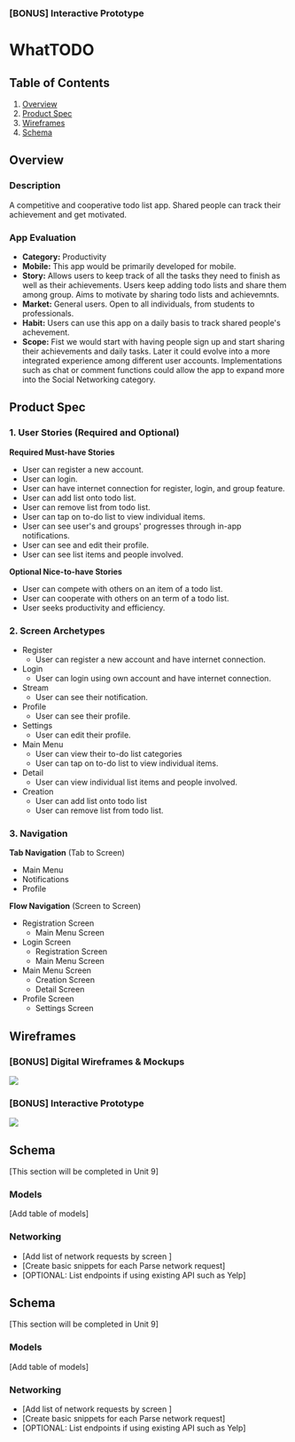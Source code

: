 ### [BONUS] Interactive Prototype
# WhatTODO

## Table of Contents
1. [Overview](#Overview)
1. [Product Spec](#Product-Spec)
1. [Wireframes](#Wireframes)
2. [Schema](#Schema)

## Overview
### Description
A competitive and cooperative todo list app.
Shared people can track their achievement and get motivated. 

### App Evaluation

- **Category:** Productivity
- **Mobile:** This app would be primarily developed for mobile. 
- **Story:** Allows users to keep track of all the tasks they need to finish as well as their achievements. Users keep adding todo lists and share them among group. Aims to motivate by sharing todo lists and achievemnts.
- **Market:** General users. Open to all individuals, from students to professionals.
- **Habit:**  Users can use this app on a daily basis to track shared people's achevement. 
- **Scope:** Fist we would start with having people sign up and start sharing their achievements and daily tasks. Later it could evolve into a more integrated experience among different user accounts. Implementations such as chat or comment functions could allow the app to expand more into the Social Networking category.

## Product Spec

### 1. User Stories (Required and Optional)

**Required Must-have Stories**

* User can register a new account.
* User can login.
* User can have internet connection for register, login, and group feature.
* User can add list onto todo list.
* User can remove list from todo list.
* User can tap on to-do list to view individual items.
* User can see user's and groups' progresses through in-app notifications.
* User can see and edit their profile.
* User can see list items and people involved.


**Optional Nice-to-have Stories**

* User can compete with others on an item of a todo list.
* User can cooperate with others on an term of a todo list. 
* User seeks productivity and efficiency.

### 2. Screen Archetypes

* Register
   * User can register a new account and have internet connection.
* Login
   * User can login using own account and have internet connection.
* Stream
    * User can see their notification.
* Profile
    * User can see their profile.
* Settings 
    * User can edit their profile.
* Main Menu
    * User can view their to-do list categories
    * User can tap on to-do list to view individual items.
* Detail
    * User can view individual list items and people involved.
* Creation
    * User can add list onto todo list
    * User can remove list from todo list.


### 3. Navigation

**Tab Navigation** (Tab to Screen)

* Main Menu 
* Notifications
* Profile

**Flow Navigation** (Screen to Screen)

* Registration Screen
    * Main Menu Screen
* Login Screen
    * Registration Screen
    * Main Menu Screen
* Main Menu Screen
    * Creation Screen
    * Detail Screen
* Profile Screen
    * Settings Screen
    

## Wireframes
### [BONUS] Digital Wireframes & Mockups

![](https://i.imgur.com/FyUxRFl.png)



### [BONUS] Interactive Prototype
![](https://i.imgur.com/Wo372TG.gif)


## Schema 
[This section will be completed in Unit 9]
### Models
[Add table of models]
### Networking
- [Add list of network requests by screen ]
- [Create basic snippets for each Parse network request]
- [OPTIONAL: List endpoints if using existing API such as Yelp]


## Schema 
[This section will be completed in Unit 9]
### Models
[Add table of models]
### Networking
- [Add list of network requests by screen ]
- [Create basic snippets for each Parse network request]
- [OPTIONAL: List endpoints if using existing API such as Yelp]

